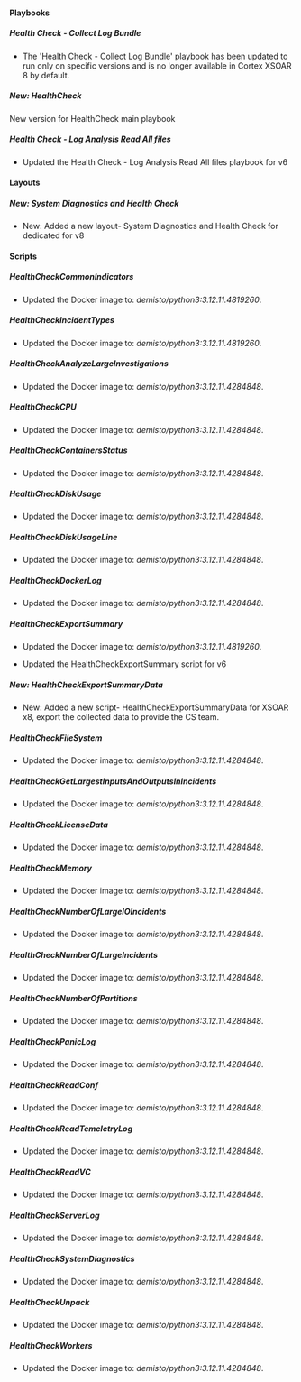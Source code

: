 
#### Playbooks

##### Health Check - Collect Log Bundle

- The 'Health Check - Collect Log Bundle' playbook has been updated to run only on specific versions and is no longer available in Cortex XSOAR 8 by default.
##### New: HealthCheck

New version for HealthCheck main playbook

##### Health Check - Log Analysis Read All files
- Updated the Health Check - Log Analysis Read All files playbook for v6

#### Layouts

##### New: System Diagnostics and Health Check

- New: Added a new layout- System Diagnostics and Health Check for dedicated for v8



#### Scripts

##### HealthCheckCommonIndicators
- Updated the Docker image to: *demisto/python3:3.12.11.4819260*.




##### HealthCheckIncidentTypes
- Updated the Docker image to: *demisto/python3:3.12.11.4819260*.




##### HealthCheckAnalyzeLargeInvestigations
- Updated the Docker image to: *demisto/python3:3.12.11.4284848*.





##### HealthCheckCPU
- Updated the Docker image to: *demisto/python3:3.12.11.4284848*.





##### HealthCheckContainersStatus
- Updated the Docker image to: *demisto/python3:3.12.11.4284848*.





##### HealthCheckDiskUsage
- Updated the Docker image to: *demisto/python3:3.12.11.4284848*.





##### HealthCheckDiskUsageLine
- Updated the Docker image to: *demisto/python3:3.12.11.4284848*.





##### HealthCheckDockerLog
- Updated the Docker image to: *demisto/python3:3.12.11.4284848*.





##### HealthCheckExportSummary
- Updated the Docker image to: *demisto/python3:3.12.11.4819260*.


- Updated the HealthCheckExportSummary script for v6

##### New: HealthCheckExportSummaryData

- New: Added a new script- HealthCheckExportSummaryData for XSOAR x8, export the collected data to provide the CS team.

##### HealthCheckFileSystem
- Updated the Docker image to: *demisto/python3:3.12.11.4284848*.





##### HealthCheckGetLargestInputsAndOutputsInIncidents
- Updated the Docker image to: *demisto/python3:3.12.11.4284848*.





##### HealthCheckLicenseData
- Updated the Docker image to: *demisto/python3:3.12.11.4284848*.





##### HealthCheckMemory
- Updated the Docker image to: *demisto/python3:3.12.11.4284848*.





##### HealthCheckNumberOfLargeIOIncidents
- Updated the Docker image to: *demisto/python3:3.12.11.4284848*.





##### HealthCheckNumberOfLargeIncidents
- Updated the Docker image to: *demisto/python3:3.12.11.4284848*.





##### HealthCheckNumberOfPartitions
- Updated the Docker image to: *demisto/python3:3.12.11.4284848*.





##### HealthCheckPanicLog
- Updated the Docker image to: *demisto/python3:3.12.11.4284848*.





##### HealthCheckReadConf
- Updated the Docker image to: *demisto/python3:3.12.11.4284848*.





##### HealthCheckReadTemeletryLog
- Updated the Docker image to: *demisto/python3:3.12.11.4284848*.





##### HealthCheckReadVC
- Updated the Docker image to: *demisto/python3:3.12.11.4284848*.





##### HealthCheckServerLog
- Updated the Docker image to: *demisto/python3:3.12.11.4284848*.





##### HealthCheckSystemDiagnostics
- Updated the Docker image to: *demisto/python3:3.12.11.4284848*.





##### HealthCheckUnpack
- Updated the Docker image to: *demisto/python3:3.12.11.4284848*.





##### HealthCheckWorkers
- Updated the Docker image to: *demisto/python3:3.12.11.4284848*.






